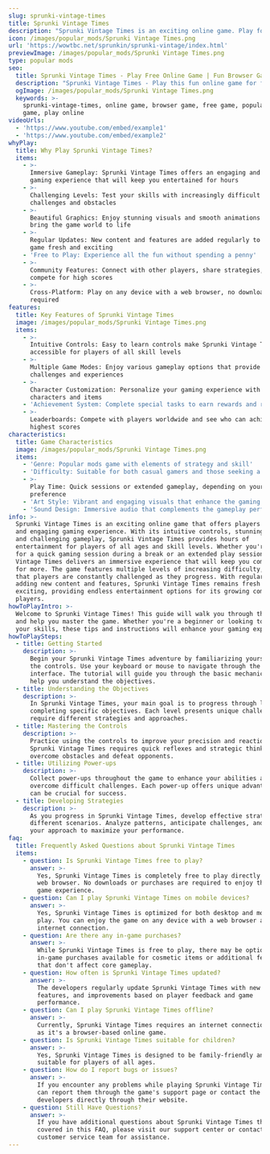 ```yaml
---
slug: sprunki-vintage-times
title: Sprunki Vintage Times
description: "Sprunki Vintage Times is an exciting online game. Play for free directly in your browser!"
icon: /images/popular_mods/Sprunki Vintage Times.png
url: 'https://wowtbc.net/sprunkin/sprunki-vintage/index.html'
previewImage: /images/popular_mods/Sprunki Vintage Times.png
type: popular mods
seo:
  title: Sprunki Vintage Times - Play Free Online Game | Fun Browser Games
  description: "Sprunki Vintage Times - Play this fun online game for free in your browser. No download required!"
  ogImage: /images/popular_mods/Sprunki Vintage Times.png
  keywords: >-
    sprunki-vintage-times, online game, browser game, free game, popular mods
    game, play online
videoUrls:
  - 'https://www.youtube.com/embed/example1'
  - 'https://www.youtube.com/embed/example2'
whyPlay:
  title: Why Play Sprunki Vintage Times?
  items:
    - >-
      Immersive Gameplay: Sprunki Vintage Times offers an engaging and immersive
      gaming experience that will keep you entertained for hours
    - >-
      Challenging Levels: Test your skills with increasingly difficult
      challenges and obstacles
    - >-
      Beautiful Graphics: Enjoy stunning visuals and smooth animations that
      bring the game world to life
    - >-
      Regular Updates: New content and features are added regularly to keep the
      game fresh and exciting
    - 'Free to Play: Experience all the fun without spending a penny'
    - >-
      Community Features: Connect with other players, share strategies, and
      compete for high scores
    - >-
      Cross-Platform: Play on any device with a web browser, no downloads
      required
features:
  title: Key Features of Sprunki Vintage Times
  image: /images/popular_mods/Sprunki Vintage Times.png
  items:
    - >-
      Intuitive Controls: Easy to learn controls make Sprunki Vintage Times
      accessible for players of all skill levels
    - >-
      Multiple Game Modes: Enjoy various gameplay options that provide different
      challenges and experiences
    - >-
      Character Customization: Personalize your gaming experience with unique
      characters and items
    - 'Achievement System: Complete special tasks to earn rewards and recognition'
    - >-
      Leaderboards: Compete with players worldwide and see who can achieve the
      highest scores
characteristics:
  title: Game Characteristics
  image: /images/popular_mods/Sprunki Vintage Times.png
  items:
    - 'Genre: Popular mods game with elements of strategy and skill'
    - 'Difficulty: Suitable for both casual gamers and those seeking a challenge'
    - >-
      Play Time: Quick sessions or extended gameplay, depending on your
      preference
    - 'Art Style: Vibrant and engaging visuals that enhance the gaming experience'
    - 'Sound Design: Immersive audio that complements the gameplay perfectly'
info: >-
  Sprunki Vintage Times is an exciting online game that offers players a unique
  and engaging gaming experience. With its intuitive controls, stunning visuals,
  and challenging gameplay, Sprunki Vintage Times provides hours of
  entertainment for players of all ages and skill levels. Whether you're looking
  for a quick gaming session during a break or an extended play session, Sprunki
  Vintage Times delivers an immersive experience that will keep you coming back
  for more. The game features multiple levels of increasing difficulty, ensuring
  that players are constantly challenged as they progress. With regular updates
  adding new content and features, Sprunki Vintage Times remains fresh and
  exciting, providing endless entertainment options for its growing community of
  players.
howToPlayIntro: >-
  Welcome to Sprunki Vintage Times! This guide will walk you through the basics
  and help you master the game. Whether you're a beginner or looking to improve
  your skills, these tips and instructions will enhance your gaming experience.
howToPlaySteps:
  - title: Getting Started
    description: >-
      Begin your Sprunki Vintage Times adventure by familiarizing yourself with
      the controls. Use your keyboard or mouse to navigate through the game
      interface. The tutorial will guide you through the basic mechanics and
      help you understand the objectives.
  - title: Understanding the Objectives
    description: >-
      In Sprunki Vintage Times, your main goal is to progress through levels by
      completing specific objectives. Each level presents unique challenges that
      require different strategies and approaches.
  - title: Mastering the Controls
    description: >-
      Practice using the controls to improve your precision and reaction time.
      Sprunki Vintage Times requires quick reflexes and strategic thinking to
      overcome obstacles and defeat opponents.
  - title: Utilizing Power-ups
    description: >-
      Collect power-ups throughout the game to enhance your abilities and
      overcome difficult challenges. Each power-up offers unique advantages that
      can be crucial for success.
  - title: Developing Strategies
    description: >-
      As you progress in Sprunki Vintage Times, develop effective strategies for
      different scenarios. Analyze patterns, anticipate challenges, and adapt
      your approach to maximize your performance.
faq:
  title: Frequently Asked Questions about Sprunki Vintage Times
  items:
    - question: Is Sprunki Vintage Times free to play?
      answer: >-
        Yes, Sprunki Vintage Times is completely free to play directly in your
        web browser. No downloads or purchases are required to enjoy the full
        game experience.
    - question: Can I play Sprunki Vintage Times on mobile devices?
      answer: >-
        Yes, Sprunki Vintage Times is optimized for both desktop and mobile
        play. You can enjoy the game on any device with a web browser and
        internet connection.
    - question: Are there any in-game purchases?
      answer: >-
        While Sprunki Vintage Times is free to play, there may be optional
        in-game purchases available for cosmetic items or additional features
        that don't affect core gameplay.
    - question: How often is Sprunki Vintage Times updated?
      answer: >-
        The developers regularly update Sprunki Vintage Times with new content,
        features, and improvements based on player feedback and game
        performance.
    - question: Can I play Sprunki Vintage Times offline?
      answer: >-
        Currently, Sprunki Vintage Times requires an internet connection to play
        as it's a browser-based online game.
    - question: Is Sprunki Vintage Times suitable for children?
      answer: >-
        Yes, Sprunki Vintage Times is designed to be family-friendly and
        suitable for players of all ages.
    - question: How do I report bugs or issues?
      answer: >-
        If you encounter any problems while playing Sprunki Vintage Times, you
        can report them through the game's support page or contact the
        developers directly through their website.
    - question: Still Have Questions?
      answer: >-
        If you have additional questions about Sprunki Vintage Times that aren't
        covered in this FAQ, please visit our support center or contact our
        customer service team for assistance.
---
```


